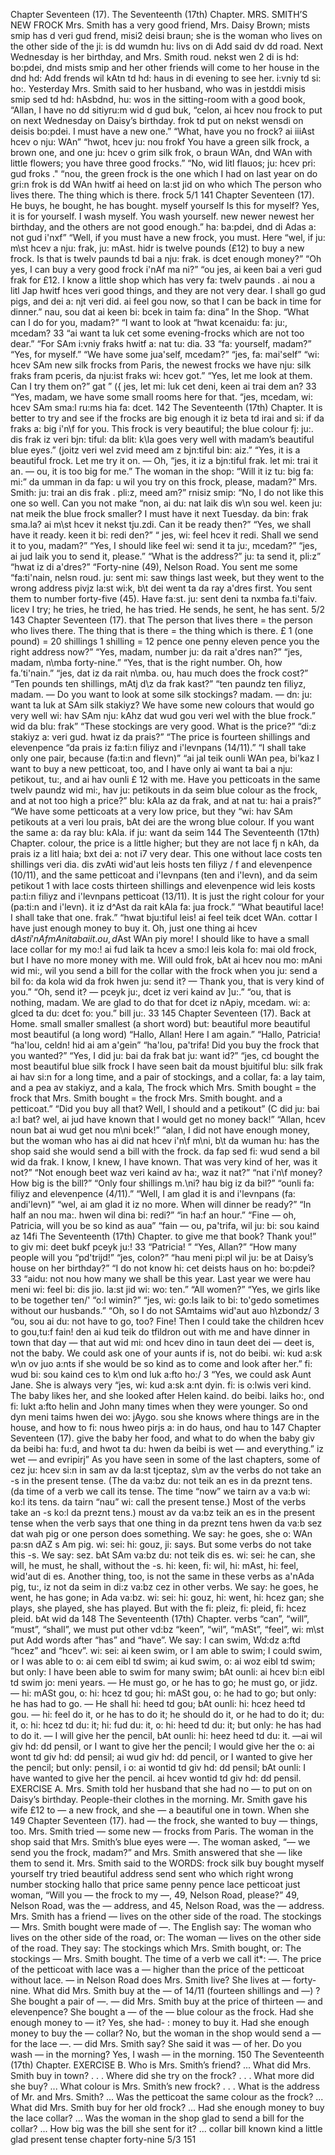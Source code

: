 Chapter Seventeen (17). 
The Seventeenth (17th) Chapter. 
MRS. SMITH’S NEW FROCK 
Mrs. Smith has a very good friend, Mrs. Daisy Brown; 
mists smip has d veri gud frend, misi2 deisi braun; 
she is the woman who lives on the other side of the 
ji: is dd wumdn hu: livs on di Add said dv dd 
road. Next Wednesday is her birthday, and Mrs. Smith 
roud. nekst wen 2 di is hd: bo:pdei, dnd mists smip 
and her other friends will come to her house in the 
dnd hd: Add frends wil kAtn td hd: haus in di 
evening to see her. 
i:vniy td si: ho:. 
Yesterday Mrs. Smith said to her husband, who was in 
jestddi misis smip sed td hd: hAsbdnd, hu: wos in 
the sitting-room with a good book, “Allan, I have no 
dd sitiyru:m wid d gud buk, “celon, ai hcev nou 
frock to put on next Wednesday on Daisy’s birthday. 
frok td put on nekst wensdi on deisis bo:pdei. 
I must have a new one.” “What, have you no frock? 
ai iiiAst hcev o nju: WAn” “hwot, hcev ju: nou frokf 
You have a green silk frock, a brown one, and one 
ju: hcev o grim silk frok, o braun WAn, dnd WAn 
with little flowers; you have three good frocks.” “No, 
wid litl flauos; ju: hcev pri: gud froks ." “nou, 
the green frock is the one which I had on last year on 
do gri:n frok is dd WAn hwitf ai heed on la:st jid on 
who 
which 
The person who 
lives there. 
The thing which 
is there. 
frock 
5/1 
141 
Chapter Seventeen (17). 
He buys, he 
bought, he has 
bought. 
myself 
yourself 
Is this for 
myself? 
Yes, it is for 
yourself. 
I wash myself. 
You wash 
yourself. 
new 
newer 
newest 
her birthday, and the others are not good enough.” 
ha: ba:pdei, dnd di Adas a: not gud i'nxf” 
“Well, if you must have a new frock, you must. Here 
“wel, if ju: m\st hcev a nju: frak, ju: mAst. hidr 
is twelve pounds (£12) to buy a new frock. Is that 
is twelv paunds td bai a nju: frak. is dcet 
enough money?” “Oh yes, I can buy a very good frock 
i'nAf ma ni?” “ou jes, ai keen bai a veri gud frak 
for £12. I know a little shop which has very 
fa: twelv paunds . ai nou a litl Jap hwitf hces veri 
good things, and they are not very dear. I shall go 
gud pigs, and dei a: njt veri did. ai feel gou 
now, so that I can be back in time for dinner.” 
nau, sou dat ai keen bi: bcek in taim fa: dina” 
In the Shop. 
“What can I do for you, madam?” “I want to look at 
“hwat kcenaidu: fa: ju:, mcedam? 33 “ai want ta luk cet 
some evening-frocks which are not too dear.” “For 
SAm i:vniy fraks hwitf a: nat tu: dia. 33 “fa: 
yourself, madam?” “Yes, for myself.” “We have some 
jua'self, mcedam?” “jes, fa: mai'self” “wi: hcev SAm 
new silk frocks from Paris, the newest frocks we have 
nju: silk fraks fram pceris, da nju:ist fraks wi: hcev 
got.” “Yes, let me look at them. Can I try them on?” 
gat ” ({ jes, let mi: luk cet deni, keen ai trai dem an? 33 
“Yes, madam, we have some small rooms here for that. 
“jes, mcedam, wi: hcev SAm sma:l ru:ms hia fa: dcet. 
142 
The Seventeenth (17th) Chapter. 
It is better to try and see if the frocks are big enough 
it iz beta td irai and si: if da fraks a: big i'n\f 
for you. This frock is very beautiful; the blue colour 
fj: ju:. dis frak iz veri bjn: tiful: da blit: k\la 
goes very well with madam’s beautiful blue eyes.” 
(joitz veri wel zvid meed am z bjn:tiful bin: aiz.” 
“Yes, it is a beautiful frock. Let me try it on. — Oh, 
“jes, it iz a bjn:tiful frak. let mi: trai it an. — ou, 
it is too big for me.” The woman in the shop: “Will 
it iz tu: big fa: mi:” da umman in da fap: u wil 
you try on this frock, please, madam?” Mrs. Smith: 
ju: trai an dis frak . pli:z, meed am?” rnisiz smip: 
“No, I do not like this one so well. Can you not make 
“non, ai du: nat laik dis w\n sou wel. keen ju: nat meik 
the blue frock smaller? I must have it next Tuesday. 
da bin: frak sma.la? ai m\st hcev it nekst tju.zdi. 
Can it be ready then?” “Yes, we shall have it ready. 
keen it bi: redi den?” “ jes, wi: feel hcev it redi. 
Shall we send it to you, madam?” “Yes, I should like 
feel wi: send it ta ju:, mcedam?” “jes, ai jud laik 
you to send it, please.” “What is the address?” 
ju: ta send it, pli:z” “hwat iz di a'dres?” 
“Forty-nine (49), Nelson Road. You sent me some 
“fa:ti'nain, nelsn roud. ju: sent mi: saw 
things last week, but they went to the wrong address 
pivjz la:st wi:k, b\t dei went ta da ray a'dres 
first. You sent them to number forty-five (45). Have 
fa:st. ju: sent deni ta nxmba fa.ti'faiv. licev 
I try; 
he tries, he tried, 
he has tried. 
He sends, he sent, 
he has sent. 
5/2 
143 
Chapter Seventeen (17). 
that 
The person that 
lives there = the 
person who lives 
there. 
The thing that is 
there = the thing 
which is there. 
£ 1 (one pound) 
= 20 shillings 
1 shilling 
= 12 pence 
one penny 
eleven pence 
you the right address now?” “Yes, madam, number 
ju: da rait a'dres nan?” “jes, madam, n\mba 
forty-nine.” “Yes, that is the right number. Oh, how 
fa.’ti'nain.” “jes, dat iz da rait n\mba. ou, hau 
much does the frock cost?” “Ten pounds ten shillings, 
mAtj d\z da frak kast?” “ten paundz ten filiyz, 
madam. — Do you want to look at some silk stockings? 
madam. — dn: ju: want ta luk at SAm silk stakiyz? 
We have some new colours that would go very well 
wi: hav SAm nju: kAhz dat wud gou veri wel 
with the blue frock.” 
wid da blu: frak” 
“These stockings are very good. What is the price?” 
“di:z stakiyz a: veri gud. hwat iz da prais?” 
“The price is fourteen shillings and elevenpence 
“da prais iz fa:ti:n filiyz and i'levnpans 
(14/11).” “I shall take only one pair, because 
(fa:ti:n and flevn)” “ai jal teik ounli WAn pea, bi'kaz 
I want to buy a new petticoat, too, and I have only 
ai want ta bai a nju: petikout, tu:, and ai hav ounli 
£ 12 with me. Have you petticoats in the same 
twelv paundz wid mi:, hav ju: petikouts in da seim 
blue colour as the frock, and at not too high a price?” 
blu: kAla az da frak, and at nat tu: hai a prais?” 
“We have some petticoats at a very low price, but they 
“wi: hav SAm petikouts at a veri lou prais, bAt dei 
are the wrong blue colour. If you want the same 
a: da ray blu: kAla. if ju: want da seim 
144 
The Seventeenth (17th) Chapter. 
colour, the price is a little higher; but they are not 
lace fj n 
kAh, da prais iz a litl haia; bxt dei a: not 
i7 
very dear. This one without lace costs ten shillings 
veri dia. dis zvAti wid'aut leis hosts ten filiyz 
/ f 
and elevenpence (10/11), and the same petticoat 
and i'levnpans (ten and i'levn), and da seim petikout 
1 
with lace costs thirteen shillings and elevenpence 
wid leis kosts pa:ti:n filiyz and i'levnpans 
petticoat 
(13/11). It is just the right colour for your 
(pa:ti:n and i'levn). it iz d^Ast da rait kAla fa: jua 
frock.” “What beautiful lace! I shall take that one. 
frak.” “hwat bju:tiful leis! ai feel teik dcet WAn. 
cottar 
I have just enough money to buy it. Oh, just one thing 
ai hcev d$Ast i'nAf mAni ta bai it. ou, d$Ast WAn piy 
more! I should like to have a small lace collar for my 
mo:! ai fud laik ta hcev a smo:l leis kola fo: mai 
old frock, but I have no more money with me. Will 
ould frok, bAt ai hcev nou mo: mAni wid mi:, wil 
you send a bill for the collar with the frock when you 
ju: send a bil fo: da kola wid da frok hwen ju: 
send it? — Thank you, that is very kind of you.” “Oh, 
send it? — pceyk ju:, dcet iz veri kaind av ]u:.” “ou, 
that is nothing, madam. We are glad to do that for 
dcet iz nApiy, mcedam. wi: a: glced ta du: dcet fo: 
you.” 
bill 
ju:. 33 
145 
Chapter Seventeen (17). 
Back at Home. 
small 
smaller 
smallest 
(a short word) 
but: 
beautiful 
more beautiful 
most beautiful 
(a long word) 
“Hallo, Allan! Here I am again.” “Hallo, Patricia! 
“ha'lou, celdn! hid ai am a'gein” “ha'lou, pa'trifa! 
Did you buy the frock that you wanted?” “Yes, I 
did ju: bai da frak bat ju: want id?” “jes, cd 
bought the most beautiful blue silk frock I have seen 
bait da moust bjuitiful blu: silk frak ai hav si:n 
for a long time, and a pair of stockings, and a collar, 
fa: a lay taim, and a pea av stakiyz, and a kala, 
The frock which 
Mrs. Smith bought 
= the frock that 
Mrs. Smith bought 
= the frock Mrs. 
Smith bought. 
and a petticoat.” “Did you buy all that? Well, I should 
and a petikout” (C did ju: bai a:l bat? wel, ai jud 
have known that I would get no money back!” “Allan, 
hcev noun bat ai wud get nou m\ni bcek!” “alan, 
I did not have enough money, but the woman who has 
ai did nat hcev i'n\f m\ni, b\t da wuman hu: has 
the shop said she would send a bill with the frock. 
da fap sed fi: wud send a bil wid da frak. 
I know, I knew, 
I have known. 
That was very kind of her, was it not?” “Not enough 
beet waz veri kaind av ha:, waz it nat?” “nat i'n\f 
money? How big is the bill?” “Only four shillings 
m.\ni? hau big iz da bil?” “ounli fa: filiyz 
and elevenpence (4/11).” “Well, I am glad it is 
and i'levnpans (fa: andi'levn)” “wel, ai am glad it iz 
no more. When will dinner be ready?” “In half an 
nou ma:. hwen wil dina bi: redi?” “in ha:f an 
hour.” “Fine — oh, Patricia, will you be so kind as 
aua” “fain — ou, pa'trifa, wil ju: bi: sou kaind az 
14fi 
The Seventeenth (17th) Chapter. 
to give me that book? Thank you!” 
to giv mi: deet bukf pceyk ju:! 33 
“Patricia! ” “Yes, Allan?” “How many people will you 
“pd'trijd!” “jes, colon?” “hau meni pi:pl wil ju: 
be at Daisy’s house on her birthday?” “I do not know 
hi: cet deists haus on ho: bo:pdei? 33 “aidu: not nou 
how many we shall be this year. Last year we were 
hau meni wi: feel bi: dis jio. la:st jid wi: wo: 
ten.” “All women?” “Yes, we girls like to be together 
ten/' “o:l wimin?” “jes, wi: go:Is laik to bi: to'gedo 
sometimes without our husbands.” “Oh, so I do not 
SAmtaims wid'aut auo h\zbondz/ 3 “ou, sou ai du: not 
have to go, too? Fine! Then I could take the children 
hcev to gou,tu:f fain! den ai kud teik do tfildron 
out with me and have dinner in town that day — that 
aut wid mi: ond hcev dino in taun deet dei — deet 
is, not the baby. We could ask one of your aunts if 
is, not do beibi. wi: kud a:sk w\n ov juo a:nts if 
she would be so kind as to come and look after her.” 
fi: wud bi: sou kaind ces to k\m ond luk a:fto ho:/ 3 
“Yes, we could ask Aunt Jane. She is always very 
“jes, wi: kud a:sk a:nt dyin. fi: is o:lwis veri 
kind. The baby likes her, and she looked after Helen 
kaind. do beibi. laiks ho:, ond fi: lukt a:fto helin 
and John many times when they were younger. So 
ond dyn meni taims hwen dei wo: jAygo. sou 
she knows where things are in the house, and how to 
fi: nous hweo pirjs a: in do haus, ond hau to 
147 
Chapter Seventeen (17). 
give the baby her food, and what to do when the baby 
giv da beibi ha: fu:d, and hwot ta du: hwen da beibi 
is wet — and everything.” 
iz wet — and evripirj” 
As you have seen in some of the last chapters, some of 
cez ju: hcev si:n in sam av da la:st tjceptaz, s\m av 
the verbs do not take an -s in the present tense. (The 
da va:bz du: not teik an es in da preznt tens. (da 
time of a verb we call its tense. The time “now” we 
tairn av a va:b wi: ko:l its tens. da tairn “nau” wi: 
call the present tense.) Most of the verbs take an -s 
ko:l da preznt tens.) moust av da va:bz teik an es 
in the present tense when the verb says that one thing 
in da preznt tens hwen da va:b sez dat wah pig 
or one person does something. We say: he goes, she 
o: WAn pa:sn dAZ s Am pig. wi: sei: hi: gouz, ji: 
says. But some verbs do not take this -s. We say: 
sez. bAt SAm va:bz du: not teik dis es. wi: sei: 
he can, she will, he must, he shall, without the -s. 
hi: keen, fi: wil, hi: mAst, hi: feel, wid'aut di es. 
Another thing, too, is not the same in these verbs as 
a'nAda pig, tu:, iz not da seim in di:z va:bz cez 
in other verbs. We say: he goes, he went, he has gone; 
in Ada va:bz. wi: sei: hi: gouz, hi: went, hi: hcez gan; 
she plays, she played, she has played. But with the 
fi: pleiz, fi: pleid, fi: hcez pleid. bAt wid da 
148 
The Seventeenth (17th) Chapter. 
verbs “can”, “will”, “must”, “shall”, we must put other 
vd:bz “keen”, “wil”, “mASt”, “feel”, wi: m\st put Add 
words after “has” and “have”. We say: I can swim, 
Wd:dz a:ftd “hcez” and “hcev”. wi: sei: ai keen swim, 
or I am able to swim; I could swim, or I was able to 
o: ai cem eibl td swim; ai kud swim, o: ai woz eibl td 
swim; but only: I have been able to swim for many 
swim; bAt ounli: ai hcev bi:n eibl td swim jo: meni 
years. — He must go, or he has to go; he must go, or 
jidz. — hi: mASt gou, o: hi: hcez td gou; hi: mASt gou, o: 
he had to go; but only: he has had to go. — He shall 
hi: heed td gou; bAt ounli: hi: hcez heed td gou. — hi: feel 
do it, or he has to do it; he should do it, or he had to do it; 
du: it, o: hi: hcez td du: it; hi: fud du: it, o: hi: heed td du: it; 
but only: he has had to do it. — I will give her the pencil, 
bAt ounli: hi: heez heed td du: it. —ai wil giv hd: dd pensil, 
or I want to give her the pencil; I would give her the 
o: ai wont td giv hd: dd pensil; ai wud giv hd: dd 
pencil, or I wanted to give her the pencil; but only: 
pensil, i o: ai wontid td giv hd: dd pensil; bAt ounli: 
I have wanted to give her the pencil. 
ai hcev wontid td giv hd: dd pensil. 
EXERCISE A. 
Mrs. Smith told her husband that she had no — to put 
on on Daisy’s birthday. People-their clothes in 
the morning. Mr. Smith gave his wife £12 to — a new 
frock, and she — a beautiful one in town. When she 
149 
Chapter Seventeen (17). 
had — the frock, she wanted to buy — things, too. 
Mrs. Smith tried — some new — frocks from Paris. 
The woman in the shop said that Mrs. Smith’s blue 
eyes were —. The woman asked, “— we send you 
the frock, madam?” and Mrs. Smith answered that 
she — like them to send it. Mrs. Smith said to the 
WORDS: 
frock 
silk 
buy 
bought 
myself 
yourself 
try 
tried 
beautiful 
address 
send 
sent 
who 
which 
right 
wrong 
number 
stocking 
hallo 
that 
price 
same 
penny 
pence 
lace 
petticoat 
just 
woman, “Will you — the frock to my —, 49, Nelson 
Road, please?” 49, Nelson Road, was the — address, 
and 45, Nelson Road, was the — address. 
Mrs. Smith has a friend — lives on the other side of 
the road. The stockings — Mrs. Smith bought were 
made of —. The English say: The woman who lives on 
the other side of the road, or: The woman — lives on 
the other side of the road. They say: The stockings 
which Mrs. Smith bought, or: The stockings — Mrs. 
Smith bought. The time of a verb we call it*: —. The 
price of the petticoat with lace was a — higher than 
the price of the petticoat without lace. 
— in Nelson Road does Mrs. Smith live? She lives 
at — forty-nine. What did Mrs. Smith buy at the — 
of 14/11 (fourteen shillings and —) ? She bought a pair 
of —. — did Mrs. Smith buy at the price of thirteen 
— and elevenpence? She bought a — of the — blue 
colour as the frock. Had she enough money to — it? 
Yes, she had- : money to buy it. Had she enough 
money to buy the — collar? No, but the woman in 
the shop would send a — for the lace —. — did Mrs. 
Smith say? She said it was — of her. Do you wash 
— in the morning? Yes, I wash — in the morning. 
150 
The Seventeenth (17th) Chapter. 
EXERCISE B. 
Who is Mrs. Smith’s friend? ... What did Mrs. Smith 
buy in town? . . . Where did she try on the frock? . . . 
What more did she buy? ... What colour is Mrs. Smith’s 
new frock? . . . What is the address of Mr. and Mrs. 
Smith? ... Was the petticoat the same colour as the 
frock? ... What did Mrs. Smith buy for her old frock? 
... Had she enough money to buy the lace collar? ... Was 
the woman in the shop glad to send a bill for the collar? 
... How big was the bill she sent for it? ... 
collar 
bill 
known 
kind 
a little 
glad 
present 
tense 
chapter 
forty-nine 
5/3 
151 
